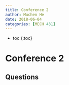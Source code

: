 ```yaml
---
title: Conference 2
author: Muchen He
date: 2018-06-04
categories: [MECH 431]
---
```




- toc
{:toc}

# Conference 2

## Questions

